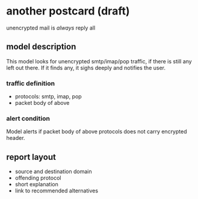 another postcard (draft)
========

unencrypted mail is *always* reply all

## model description

This model looks for unencrypted smtp/imap/pop traffic, if there is still any left out there. If it finds any, it sighs deeply and notifies the user.

### traffic definition

- protocols: smtp, imap, pop
- packet body of above

### alert condition

Model alerts if packet body of above protocols does not carry encrypted header.

## report layout

- source and destination domain
- offending protocol
- short explanation
- link to recommended alternatives
